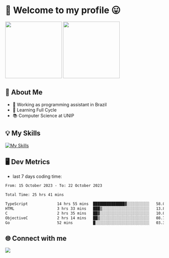 # 🎉 Welcome to my profile 😛

<div>
  <img height="180em" src="https://github-readme-stats.vercel.app/api?username=VinicciusSantos&show_icons=true&icon_color=fff&include_all_commits=true&count_private=true&bg_color=30,000,000&title_color=fff&text_color=fff"/>
  <img height="180em" src="https://github-readme-stats.vercel.app/api/top-langs/?username=VinicciusSantos&langs_count=8&layout=compact&include_all_commits=true&count_private=true&bg_color=30,000,000&title_color=fff&text_color=fff"/>
</div>

## 📖 About Me
- 🔭 Working as programming assistant in Brazil
- 🌱 Learning Full Cycle
- 📚 Computer Science at UNIP

## 💡 My Skills

[![My Skills](https://skills.thijs.gg/icons?i=angular,react,styledcomponents,jest,html,css,sass,bootstrap,ts,js,go,nodejs,express,nestjs,git,c,py,postgres,mysql,sqlite,docker,graphql)](https://github.com/VinicciusSantos)

## 🖥️ Dev Metrics

- last 7 days coding time:

<!--START_SECTION:waka-->

```txt
From: 15 October 2023 - To: 22 October 2023

Total Time: 25 hrs 41 mins

TypeScript             14 hrs 55 mins  ██████████████▓░░░░░░░░░░   58.08 %
HTML                   3 hrs 33 mins   ███▒░░░░░░░░░░░░░░░░░░░░░   13.86 %
C                      2 hrs 35 mins   ██▓░░░░░░░░░░░░░░░░░░░░░░   10.08 %
ObjectiveC             2 hrs 14 mins   ██▒░░░░░░░░░░░░░░░░░░░░░░   08.70 %
Go                     52 mins         █░░░░░░░░░░░░░░░░░░░░░░░░   03.38 %
```

<!--END_SECTION:waka-->

## 🌐 Connect with me

<a href="https://www.linkedin.com/in/vinicius-guedes-b817aa223/"><img src="https://img.shields.io/badge/LinkedIn-0077B5?style=for-the-badge&logo=linkedin&logoColor=white"/></a>

